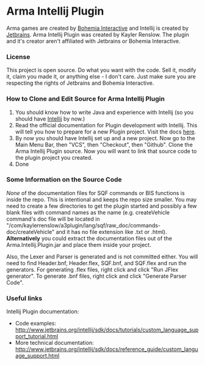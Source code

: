 # Arma Intellij Plugin
Arma games are created by [Bohemia Interactive](https://www.bistudio.com/) and Intellij is created by [Jetbrains](https://www.jetbrains.com/). Arma Intellij Plugin was created by Kayler Renslow. The plugin and it's creator aren't affiliated with Jetbrains or Bohemia Interactive.

### License
This project is open source. Do what you want with the code. Sell it, modify it, claim you made it, or anything else - I don't care. Just make sure you are respecting the rights of Jetbrains and Bohemia Interactive.

### How to Clone and Edit Source for Arma Intellij Plugin
1. You should know how to write Java and experience with Intellij (so you should have [Intellij](https://www.jetbrains.com/idea/) by now.)
2. Read the official documentation for Plugin development with Intellij. This will tell you how to prepare for a new Plugin project. Visit the docs [here](http://www.jetbrains.org/intellij/sdk/docs/tutorials/custom_language_support/prerequisites.html).
3. By now you should have Intellij set up and a new project. Now go to the Main Menu Bar, then "VCS", then "Checkout", then "Github". Clone the Arma Intellij Plugin source. Now you will want to link that source code to the plugin project you created.
4. Done

### Some Information on the Source Code
*None* of the documentation files for SQF commands or BIS functions is inside the repo. This is intentional and keeps the repo size smaller. You may need to create a few directories to get the plugin started and possibly a few blank files with command names as the name (e.g. createVehicle command's doc file will be located in "/com/kaylerrenslow/a3plugin/lang/sqf/raw_doc/commands-doc/createVehicle" and it has no file extension like .txt or .html).
**Alternatively** you could extract the documentation files out of the Arma.Intellij.Plugin.jar and place them inside your project.

Also, the Lexer and Parser is generated and is not committed either. You will need to find Header.bnf, Header.flex, SQF.bnf, and SQF.flex and run the generators. For generating .flex files, right click and click "Run JFlex generator". To generate .bnf files, right click and click "Generate Parser Code". 

### Useful links
Intellij Plugin documentation:
* Code examples: http://www.jetbrains.org/intellij/sdk/docs/tutorials/custom_language_support_tutorial.html
* More technical documentation: http://www.jetbrains.org/intellij/sdk/docs/reference_guide/custom_language_support.html
